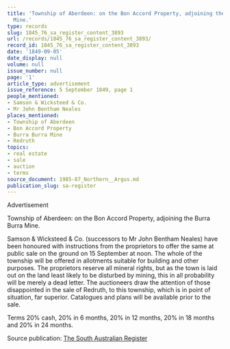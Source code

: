 ```yaml
---
title: 'Township of Aberdeen: on the Bon Accord Property, adjoining the Burra Burra
  Mine.'
type: records
slug: 1845_76_sa_register_content_3893
url: /records/1845_76_sa_register_content_3893/
record_id: 1845_76_sa_register_content_3893
date: '1849-09-05'
date_display: null
volume: null
issue_number: null
page: '1'
article_type: advertisement
issue_reference: 5 September 1849, page 1
people_mentioned:
- Samson & Wicksteed & Co.
- Mr John Bentham Neales
places_mentioned:
- Township of Aberdeen
- Bon Accord Property
- Burra Burra Mine
- Redruth
topics:
- real estate
- sale
- auction
- terms
source_document: 1985-87_Northern__Argus.md
publication_slug: sa-register
---
```


Advertisement

Township of Aberdeen: on the Bon Accord Property, adjoining the Burra Burra Mine.

Samson & Wicksteed & Co. (successors to Mr John Bentham Neales) have been honoured with instructions from the proprietors to offer the same at public sale on the ground on 15 September at noon.  The whole of the township will be offered in allotments suitable for building and other purposes.  The proprietors reserve all mineral rights, but as the town is laid out on the land least likely to be disturbed by mining, this in all probability will be merely a dead letter.  The auctioneers draw the attention of those disappointed in the sale of Redruth, to this township, which is in point of situation, far superior.  Catalogues and plans will be available prior to the sale.

Terms 20% cash, 20% in 6 months, 20% in 12 months, 20% in 18 months and 20% in 24 months.

Source publication: [The South Australian Register](/publications/sa-register/)

